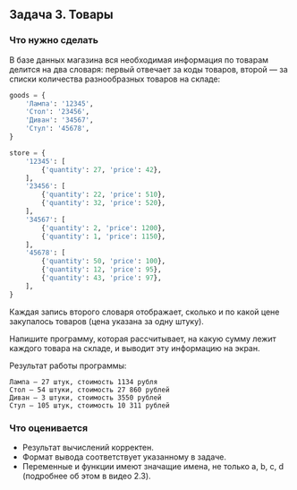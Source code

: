 ## Задача 3. Товары
### Что нужно сделать
В базе данных магазина вся необходимая информация по товарам делится на два словаря: 
первый отвечает за коды товаров, второй — за списки количества разнообразных товаров на складе:

```python
goods = {
    'Лампа': '12345',
    'Стол': '23456',
    'Диван': '34567',
    'Стул': '45678',
}

store = {
    '12345': [
        {'quantity': 27, 'price': 42},
    ],
    '23456': [
        {'quantity': 22, 'price': 510},
        {'quantity': 32, 'price': 520},
    ],
    '34567': [
        {'quantity': 2, 'price': 1200},
        {'quantity': 1, 'price': 1150},
    ],
    '45678': [
        {'quantity': 50, 'price': 100},
        {'quantity': 12, 'price': 95},
        {'quantity': 43, 'price': 97},
    ],
}
```

Каждая запись второго словаря отображает, сколько и по какой цене закупалось товаров (цена указана за одну штуку).

Напишите программу, которая рассчитывает, на какую сумму лежит каждого товара на складе, и выводит эту информацию на экран.

Результат работы программы:

```
Лампа — 27 штук, стоимость 1134 рубля
Стол — 54 штуки, стоимость 27 860 рублей
Диван — 3 штуки, стоимость 3550 рублей
Стул — 105 штук, стоимость 10 311 рублей
```
### Что оценивается
- Результат вычислений корректен.
- Формат вывода соответствует указанному в задаче.
- Переменные и функции имеют значащие имена, не только a, b, c, d (подробнее об этом в видео 2.3).
